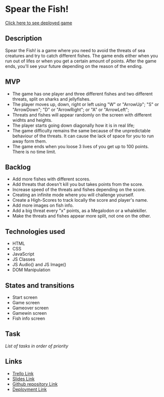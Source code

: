 # Spear the Fish!

[Click here to see deployed game](https://santimora06.github.io/Spear-the-fish-game/index.html)

## Description

Spear the Fish! is a game where you need to avoid the threats of sea creatures and try to catch different fishes. The game ends either when you run out of lifes or when you get a certain amount of points. After the game ends, you'll see your future depending on the reason of the ending.


## MVP

- The game has one player and three different fishes and two different threats, split on sharks and jellyfishes.
- The player moves up, down, right or left using "W" or "ArrowUp"; "S" or "ArrowDown"; "D" or "ArrowRight"; or "A" or "ArrowLeft";
- Threats and fishes will appear randomly on the screen with different widhts and heights.
- The player starts going down diagonally how it is in real life;
- The game difficulty remains the same because of the unpredictable behaviour of the threats. It can cause the lack of space for you to run away form them.
- The game ends when you loose 3 lives of you get up to 100 points. There is no time limit.

## Backlog

- Add more fishes with different scores.
- Add threats that doesn't kill you but takes points from the score.
- Increase speed of the threats and fishes depending on the score.
- Creating an infinite mode where you will challenge yourself.
- Create a High-Scores to track locally the score and player's name.
- Add more images on fish info.
- Add a big threat every "x" points, as a Megalodon or a whalekiller.
- Make the threats and fishes appear more split, not one on the other.


## Technologies used

- HTML
- CSS
- JavaScript
- JS Classes
- JS Audio() and JS Image()
- DOM Manipulation


## States and transitions

- Start screen
- Game screen
- Gameover screen
- Gamewin screen
- Fish info screen


## Task
_List of tasks in order of priority_


## Links

- [Trello Link](https://trello.com)
- [Slides Link](http://slides.com)
- [Github repository Link](https://github.com/SantiMora06/Spear-the-fish-game)
- [Deployment Link](https://santimora06.github.io/Spear-the-fish-game/index.html)